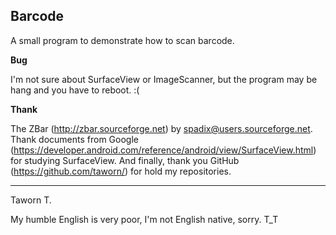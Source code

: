 Barcode
-------

A small program to demonstrate how to scan barcode.

**Bug**

I'm not sure about SurfaceView or ImageScanner, but the program may be hang and you have to reboot. :(

**Thank**

The ZBar (http://zbar.sourceforge.net) by spadix@users.sourceforge.net.
Thank documents from Google (https://developer.android.com/reference/android/view/SurfaceView.html) for studying SurfaceView.
And finally, thank you GitHub (https://github.com/taworn/) for hold my repositories.

----------

Taworn T.

My humble English is very poor, I'm not English native, sorry. T_T

